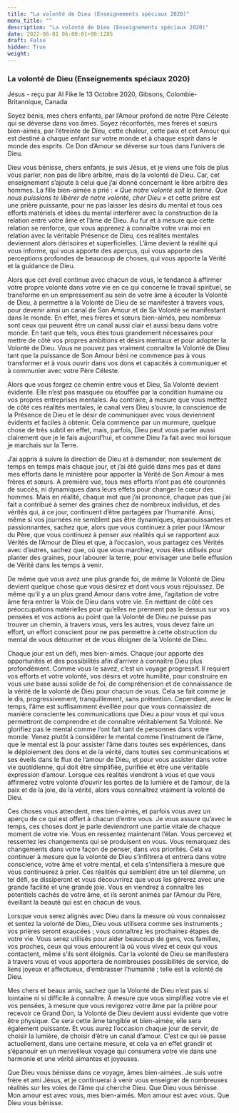 ```yaml
---
title: "La volonté de Dieu (Enseignements spéciaux 2020)"
menu_title: ""
description: "La volonté de Dieu (Enseignements spéciaux 2020)"
date: 2022-06-01 06:00:01+00:1285
draft: False
hidden: True
weight:
---
```

### La volonté de Dieu (Enseignements spéciaux 2020)

Jésus - reçu par Al Fike le 13 Octobre 2020, Gibsons, Colombie-Britannique, Canada

Soyez bénis, mes chers enfants, par l’Amour profond de notre Père Céleste qui se déverse dans vos âmes. Soyez réconfortés, mes frères et sœurs bien-aimés, par l’étreinte de Dieu, cette chaleur, cette paix et cet Amour qui est destiné à chaque enfant sur votre monde et à chaque esprit dans le monde des esprits. Ce Don d’Amour se déverse sur tous dans l’univers de Dieu.

Dieu vous bénisse, chers enfants, je suis Jésus, et je viens une fois de plus vous parler, non pas de libre arbitre, mais de la volonté de Dieu. Car, cet enseignement s’ajoute à celui que j’ai donné concernant le libre arbitre des hommes. La fille bien-aimée a prié : *« Que notre volonté soit la tienne. Que nous puissions te libérer de notre volonté, cher Dieu »* et cette prière est une prière puissante, pour ne pas laisser les désirs du mental et tous ces efforts matériels et idées du mental interférer avec la construction de la relation entre votre âme et l’âme de Dieu. Au fur et à mesure que cette relation se renforce, que vous apprenez à connaître votre vrai moi en relation avec la véritable Présence de Dieu, ces réalités mentales deviennent alors dérisoires et superficielles. L’âme devient la réalité qui vous informe, qui vous apporte des aperçus, qui vous apporte des perceptions profondes de beaucoup de choses, qui vous apporte la Vérité et la guidance de Dieu.

Alors que cet éveil continue avec chacun de vous, le tendance à affirmer votre propre volonté dans votre vie en ce qui concerne le travail spirituel, se transforme en un empressement au sein de votre âme à écouter la Volonté de Dieu, à permettre à la Volonté de Dieu de se manifester à travers vous, pour devenir ainsi un canal de Son Amour et de Sa Volonté se manifestant dans le monde. En effet, mes frères et sœurs bien-aimés, peu nombreux sont ceux qui peuvent être un canal aussi clair et aussi beau dans votre monde. En tant que tels, vous êtes tous grandement nécessaires pour mettre de côté vos propres ambitions et désirs mentaux et pour adopter la Volonté de Dieu. Vous ne pouvez pas vraiment connaître la Volonté de Dieu tant que la puissance de Son Amour béni ne commence pas à vous transformer et à vous ouvrir dans vos dons et capacités à communiquer et à communier avec votre Père Céleste.

Alors que vous forgez ce chemin entre vous et Dieu, Sa Volonté devient évidente. Elle n’est pas masquée ou étouffée par la condition humaine ou vos propres entreprises mentales. Au contraire, à mesure que vous mettez de côté ces réalités mentales, le canal vers Dieu s’ouvre, la conscience de la Présence de Dieu et le désir de communiquer avec vous deviennent évidents et faciles à obtenir. Cela commence par un murmure, quelque chose de très subtil en effet, mais, parfois, Dieu peut vous parler aussi clairement que je le fais aujourd’hui, et comme Dieu l’a fait avec moi lorsque je marchais sur la Terre.

J’ai appris à suivre la direction de Dieu et à demander, non seulement de temps en temps mais chaque jour, et j’ai été guidé dans mes pas et dans mes efforts dans le ministère pour apporter la Vérité de Son Amour à mes frères et sœurs. A première vue, tous mes efforts n’ont pas été couronnés de succès, ni dynamiques dans leurs effets pour changer le cœur des hommes. Mais en réalité, chaque mot que j’ai prononcé, chaque pas que j’ai fait a contribué à semer des graines chez de nombreux individus, et des vérités qui, à ce jour, continuent d’être partagées par l’humanité. Ainsi, même si vos journées ne semblent pas être dynamiques, épanouissantes et passionnantes, sachez que, alors que vous continuez à prier pour l’Amour du Père, que vous continuez à penser aux réalités qui se rapportent aux Vérités de l’Amour de Dieu et que, à l’occasion, vous partagez ces Vérités avec d’autres, sachez que, où que vous marchiez, vous êtes utilisés pour planter des graines, pour labourer la terre, pour envisager une belle effusion de Vérité dans les temps à venir.

De même que vous avez une plus grande foi, de même la Volonté de Dieu devient quelque chose que vous désirez et dont vous vous réjouissez. De même qu’il y a un plus grand Amour dans votre âme, l’agitation de votre âme fera entrer la Voix de Dieu dans votre vie. En mettant de côté ces préoccupations matérielles pour qu’elles ne prennent pas le dessus sur vos pensées et vos actions au point que la Volonté de Dieu ne puisse pas trouver un chemin, à travers vous, vers les autres, vous devez faire un effort, un effort conscient pour ne pas permettre à cette obstruction du mental de vous détourner et de vous éloigner de la Volonté de Dieu.

Chaque jour est un défi, mes bien-aimés. Chaque jour apporte des opportunités et des possibilités afin d’arriver à connaître Dieu plus profondément. Comme vous le savez, c’est un voyage progressif. Il requiert vos efforts et votre volonté, vos désirs et votre humilité, pour construire en vous une base aussi solide de foi, de compréhension et de connaissance de la vérité de la volonté de Dieu pour chacun de vous. Cela se fait comme je le dis, progressivement, tranquillement, sans prétention. Cependant, avec le temps, l’âme est suffisamment éveillée pour que vous connaissiez de manière consciente les communications que Dieu a pour vous et qui vous permettront de comprendre et de connaître véritablement Sa Volonté. Ne glorifiez pas le mental comme l’ont fait tant de personnes dans votre monde. Venez plutôt à considérer le mental comme l’instrument de l’âme, que le mental est là pour assister l’âme dans toutes ses expériences, dans le déploiement des dons et de la vérité, dans toutes ses communications et ses éveils dans le flux de l’amour de Dieu, et pour vous assister dans votre vie quotidienne, qui doit être simplifiée, purifiée et être une véritable expression d’amour. Lorsque ces réalités viendront à vous et que vous affirmerez votre volonté d’ouvrir les portes de la lumière et de l’amour, de la paix et de la joie, de la vérité, alors vous connaîtrez vraiment la volonté de Dieu.

Ces choses vous attendent, mes bien-aimés, et parfois vous avez un aperçu de ce qui est offert à chacun d’entre vous. Je vous assure qu’avec le temps, ces choses dont je parle deviendront une partie vitale de chaque moment de votre vie. Vous en ressentez maintenant l’élan. Vous percevez et ressentez les changements qui se produisent en vous. Vous remarquez des changements dans votre façon de penser, dans vos priorités. Cela va continuer à mesure que la volonté de Dieu s’infiltrera et entrera dans votre conscience, votre âme et votre mental, et cela s’intensifiera à mesure que vous continuerez à prier. Ces réalités qui semblent être un tel dilemme, un tel défi, se dissiperont et vous découvrirez que vous les gérerez avec une grande facilité et une grande joie. Vous en viendrez à connaître les potentiels cachés de votre âme, et ils seront animés par l’Amour du Père, éveillant la beauté qui est en chacun de vous.

Lorsque vous serez alignés avec Dieu dans la mesure où vous connaissez et sentez la volonté de Dieu, Dieu vous utilisera comme ses instruments ; vos prières seront exaucées ; vous connaîtrez les prochaines étapes de votre vie. Vous serez utilisés pour aider beaucoup de gens, vos familles, vos proches, ceux qui vous entourent là où vous vivez et ceux qui vous contactent, même s’ils sont éloignés. Car la volonté de Dieu se manifestera à travers vous et vous apportera de nombreuses possibilités de service, de liens joyeux et affectueux, d’embrasser l’humanité ; telle est la volonté de Dieu.

Mes chers et beaux amis, sachez que la Volonté de Dieu n’est pas si lointaine ni si difficile à connaître. À mesure que vous simplifiez votre vie et vos pensées, à mesure que vous revigorez votre âme par la prière pour recevoir ce Grand Don, la Volonté de Dieu devient aussi évidente que votre être physique. Ce sera cette âme tangible et bien-aimée, elle sera également puissante. Et vous aurez l’occasion chaque jour de servir, de choisir la lumière, de choisir d’être un canal d’amour. C’est ce qui se passe actuellement, dans une certaine mesure, et cela va en effet grandir et s’épanouir en un merveilleux voyage qui consumera votre vie dans une harmonie et une vérité aimantes et joyeuses.

Que Dieu vous bénisse dans ce voyage, âmes bien-aimées. Je suis votre frère et ami Jésus, et je continuerai à venir vous enseigner de nombreuses réalités sur les voies de l’âme qui cherche Dieu. Que Dieu vous bénisse. Mon amour est avec vous, mes bien-aimés. Mon amour est avec vous. Que Dieu vous bénisse.
